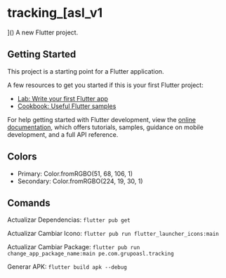 # tracking_[asl_v1
]()
A new Flutter project.

## Getting Started

This project is a starting point for a Flutter application.

A few resources to get you started if this is your first Flutter project:

- [Lab: Write your first Flutter app](https://docs.flutter.dev/get-started/codelab)
- [Cookbook: Useful Flutter samples](https://docs.flutter.dev/cookbook)

For help getting started with Flutter development, view the
[online documentation](https://docs.flutter.dev/), which offers tutorials,
samples, guidance on mobile development, and a full API reference.

## Colors

- Primary: Color.fromRGBO(51, 68, 106, 1)
- Secondary: Color.fromRGBO(224, 19, 30, 1)

## Comands 

Actualizar Dependencias: 
`flutter pub get`

Actualizar Cambiar Icono: `flutter pub run flutter_launcher_icons:main`

Actualizar Cambiar Package: `flutter pub run change_app_package_name:main pe.com.grupoasl.tracking`

Generar APK: `flutter build apk --debug`